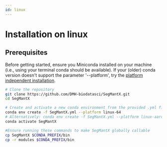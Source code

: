 ```yaml
---
id: linux
---
```


# Installation on linux

## Prerequisites
Before getting started, ensure you Miniconda installed on your machine (i.e., using your terminal conda should be available).
If your (older) conda version doesn't support the parameter '--platform', try the [platform independent installation](https://dmh-biodatasci.github.io/SegMantX/installation/independent.html).

```bash
# Clone the repository
git clone https://github.com/DMH-biodatasci/SegMantX.git
cd SegMantX

# Create and activate a new conda environment from the provided .yml file
conda env create -f SegMantX.yml --platform linux-64
# Alternatively: conda env create -f SegMantX.yml --platform linux-aarch64
conda activate SegMantX

#Ensure running these commands to make SegMantX globally callable
cp SegMantX $CONDA_PREFIX/bin
cp -r modules $CONDA_PREFIX/bin
```



